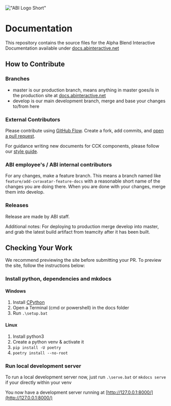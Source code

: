 !["ABI Logo Short"](https://docs.abinteractive.net/assets/images/abi-small-white.png)

# Documentation

This repository contains the source files for the Alpha Blend Interactive Documentation available under [docs.abinteractive.net](https://docs.abinteractive.net/)

## How to Contribute

### Branches

- master is our production branch, means anything in master goes/is in the production site at [docs.abinteractive.net](https://docs.abinteractive.net/)
- develop is our main development branch, merge and base your changes to/from here

### External Contributors

Please contribute using [GitHub Flow](https://guides.github.com/introduction/flow). Create a fork, add commits, and [open a pull request](https://github.com/ChilloutVR-Team/docs/compare).

For guidance writing new documents for CCK components, please follow our [style guide](https://github.com/ChilloutVR-Team/docs/blob/master/CONTRIBUTING.md).

### ABI employee's / ABI internal contributors

For any changes, make a feature branch.
This means a branch named like `feature/add-cvravatar-feature-docs` with a reasonable short name of the changes you are doing there.
When you are done with your changes, merge them into develop.

### Releases
Release are made by ABI staff.

Additional notes:
For deploying to production merge develop into master, and grab the latest build artifact from teamcity after it has been built.

## Checking Your Work

We recommend previewing the site before submitting your PR.  To preview the site, follow the instructions below:

### Install python, dependencies and mkdocs

#### Windows

1. Install [CPython](https://python.org)
2. Open a Terminal (cmd or powershell) in the docs folder
3. Run `.\setup.bat`

#### Linux

1. Install python3
2. Create a python venv & activate it
3. `pip install -U poetry`
4. `poetry install --no-root`


### Run local development server

To run a local development server now, just run `.\serve.bat`
or `mkdocs serve` if your directly within your venv

You now have a development server running at [http://127.0.0.1:8000/](http://127.0.0.1:8000/)
